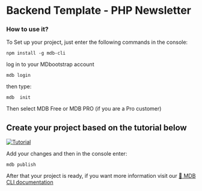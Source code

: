 # Backend Template - PHP Newsletter 

### How to use it?

To Set up your project, just enter the following commands in the console:

```terminal
npm install -g mdb-cli
```
log in to your MDbootstrap account
```terminal
mdb login 
```
then type: 
```terminal
mdb  init 
```
Then select MDB Free or MDB PRO (if you are a Pro customer)

## Create your  project based on the tutorial below

 [![Tutorial](https://mdbcdn.b-cdn.net/wp-content/themes/mdbootstrap4/content/en/_mdb5/standard/freebies/_main/assets/php-newsletter.jpg)](https://www.youtube.com/watch?v=XHwPKdfIXMg)

Add your changes and then in the console enter:

```terminal
mdb publish
```
After that your project is ready, if you want more information visit our [📄 MDB CLI documentation](https://mdbootstrap.com/docs/standard/cli/wordpress/)
